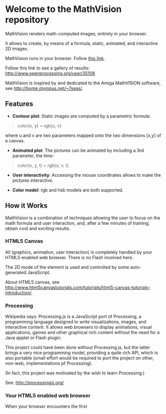 # Welcome to the MathVision repository

MathVision renders math-computed images, entirely in your browser.

It allows to create, by means of a formula, static, animated, and interactive 2D images.

MathVision runs in your browser. Follow [this link](http://htmlpreview.github.io/?https://github.com/pbauermeister/MathVision/blob/master/MathVision.html).

Follow this link to see a gallery of results: http://www.openprocessing.org/user/35108

MathVision is inspired by and dedicated to the Amiga MathVISION software, see http://home.olympus.net/~7seas/. 


## Features

* **Contour plot**: Static images are computed by a parametric formula:
> color(x, y) = rgb(u, v)

  where u and v are two parameters mapped onto the two dimensions [x,y] of a canvas. 

* **Animated plot**: The pictures can be animated by including a 3rd parameter, the time:
> color(x, y, t) = rgb(u, v, t) 

* **User interactivity**: Accessing the mouse coordinates allows to make the pictures interactive. 

* **Color model**: rgb and hsb models are both supported. 

## How it Works

MathVision is a combination of techniques allowing the user to focus on the math formula and user interaction, and, after a few minutes of training, obtain cool and exciting results.

### HTML5 Canvas

All (graphics, animation, user interaction) is completely handled by your HTML5 enabled web browser. There is no Flash involved here.

The 2D mode of the <canvas> element is used and controlled by some auto-generated JavaScript.

About HTML5 canvas, see http://www.html5canvastutorials.com/tutorials/html5-canvas-tutorials-introduction/.

### Processing

Wikipedia says: Processing.js is a JavaScript port of Processing, a programming language designed to write visualizations, images, and interactive content. It allows web browsers to display animations, visual applications, games and other graphical rich content without the need for a Java applet or Flash plugin.

This project could have been done without Processing.js, but the latter brings a very nice programming model,
providing a quite rich API, which is also portable (small effort would be required to port the project on other, non-web, implementations pf Processing). 

(In fact, this project was motivated by the wish to learn Processing.) 

See: http://processingjs.org/

### Your HTML5 enabled web browser

When your browser encounters the first <script> tag, it will fetch the Processing.js implementation script, which is just a big JavaScript program.

Then, when encountering the second <script> tag, it will pass its content to the fetched processing.js script. The content is, well, processed by processing.js, which turns the content into JavaScript code that your browser can execute.

Finally, this generated JavaScript run and applied to the <canvas> element.
